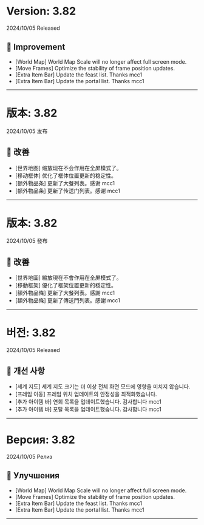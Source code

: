 # Version: 3.82
2024/10/05 Released
## 💪 Improvement
- [World Map] World Map Scale will no longer affect full screen mode.
- [Move Frames] Optimize the stability of frame position updates.
- [Extra Item Bar] Update the feast list. Thanks mcc1
- [Extra Item Bar] Update the portal list. Thanks mcc1

------
# 版本: 3.82
2024/10/05 发布
## 💪 改善
- [世界地图] 缩放现在不会作用在全屏模式了。
- [移动框体] 优化了框体位置更新的稳定性。
- [额外物品条] 更新了大餐列表。感谢 mcc1
- [额外物品条] 更新了传送门列表。感谢 mcc1

------
# 版本: 3.82
2024/10/05 發布
## 💪 改善
- [世界地圖] 縮放現在不會作用在全屏模式了。
- [移動框架] 優化了框架位置更新的穩定性。
- [額外物品條] 更新了大餐列表。感謝 mcc1
- [額外物品條] 更新了傳送門列表。感謝 mcc1

------
# 버전: 3.82
2024/10/05 Released
## 💪 개선 사항
- [세계 지도] 세계 지도 크기는 더 이상 전체 화면 모드에 영향을 미치지 않습니다.
- [프레임 이동] 프레임 위치 업데이트의 안정성을 최적화했습니다.
- [추가 아이템 바] 연회 목록을 업데이트했습니다. 감사합니다 mcc1
- [추가 아이템 바] 포탈 목록을 업데이트했습니다. 감사합니다 mcc1

------
# Версия: 3.82
2024/10/05 Релиз
## 💪 Улучшения
- [World Map] World Map Scale will no longer affect full screen mode.
- [Move Frames] Optimize the stability of frame position updates.
- [Extra Item Bar] Update the feast list. Thanks mcc1
- [Extra Item Bar] Update the portal list. Thanks mcc1

------
